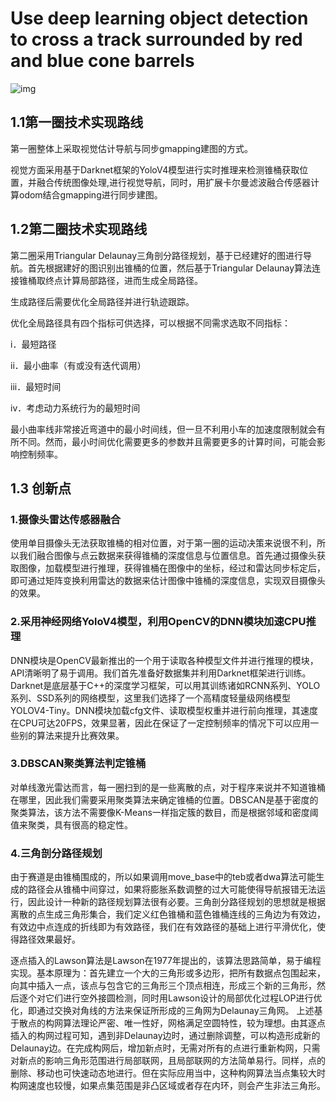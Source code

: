# Use deep learning object detection to cross a track surrounded by red and blue cone barrels
![img](https://github.com/GeXu66/DIP-cone/blob/main/png/final.gif)

## 1.1第一圈技术实现路线

第一圈整体上采取视觉估计导航与同步gmapping建图的方式。

视觉方面采用基于Darknet框架的YoloV4模型进行实时推理来检测锥桶获取位置，并融合传统图像处理,进行视觉导航，同时，用扩展卡尔曼滤波融合传感器计算odom结合gmapping进行同步建图。


## 1.2第二圈技术实现路线

第二圈采用Triangular Delaunay三角剖分路径规划，基于已经建好的图进行导航。首先根据建好的图识别出锥桶的位置，然后基于Triangular Delaunay算法连接锥桶取终点计算局部路径，进而生成全局路径。


生成路径后需要优化全局路径并进行轨迹跟踪。

优化全局路径具有四个指标可供选择，可以根据不同需求选取不同指标：

 i．最短路径

ii．最小曲率（有或没有迭代调用）

iii．最短时间

iv．考虑动力系统行为的最短时间

最小曲率线非常接近弯道中的最小时间线，但一旦不利用小车的加速度限制就会有所不同。然而，最小时间优化需要更多的参数并且需要更多的计算时间，可能会影响控制频率。

 

## 1.3 创新点

### 1.摄像头雷达传感器融合

使用单目摄像头无法获取锥桶的相对位置，对于第一圈的运动决策来说很不利，所以我们融合图像与点云数据来获得锥桶的深度信息与位置信息。首先通过摄像头获取图像，加载模型进行推理，获得锥桶在图像中的坐标，经过和雷达同步标定后，即可通过矩阵变换利用雷达的数据来估计图像中锥桶的深度信息，实现双目摄像头的效果。

### 2.采用神经网络YoloV4模型，利用OpenCV的DNN模块加速CPU推理

DNN模块是OpenCV最新推出的一个用于读取各种模型文件并进行推理的模块，API清晰明了易于调用。我们首先准备好数据集并利用Darknet框架进行训练。Darknet是底层基于C++的深度学习框架，可以用其训练诸如RCNN系列、YOLO系列、SSD系列的网络模型，这里我们选择了一个高精度轻量级网络模型YOLOV4-Tiny。DNN模块加载cfg文件、读取模型权重并进行前向推理，其速度在CPU可达20FPS，效果显著，因此在保证了一定控制频率的情况下可以应用一些别的算法来提升比赛效果。

### 3.DBSCAN聚类算法判定锥桶

对单线激光雷达而言，每一圈扫到的是一些离散的点，对于程序来说并不知道锥桶在哪里，因此我们需要采用聚类算法来确定锥桶的位置。DBSCAN是基于密度的聚类算法，该方法不需要像K-Means一样指定簇的数目，而是根据邻域和密度阈值来聚类，具有很高的稳定性。

### 4.三角剖分路径规划

由于赛道是由锥桶围成的，所以如果调用move_base中的teb或者dwa算法可能生成的路径会从锥桶中间穿过，如果将膨胀系数调整的过大可能使得导航报错无法运行，因此设计一种新的路径规划算法很有必要。三角剖分路径规划的思想就是根据离散的点生成三角形集合，我们定义红色锥桶和蓝色锥桶连线的三角边为有效边，有效边中点连成的折线即为有效路径，我们在有效路径的基础上进行平滑优化，使得路径效果最好。

逐点插入的Lawson算法是Lawson在1977年提出的，该算法思路简单，易于编程实现。基本原理为：首先建立一个大的三角形或多边形，把所有数据点包围起来，向其中插入一点，该点与包含它的三角形三个顶点相连，形成三个新的三角形，然后逐个对它们进行空外接圆检测，同时用Lawson设计的局部优化过程LOP进行优化，即通过交换对角线的方法来保证所形成的三角网为Delaunay三角网。
 上述基于散点的构网算法理论严密、唯一性好，网格满足空圆特性，较为理想。由其逐点插入的构网过程可知，遇到非Delaunay边时，通过删除调整，可以构造形成新的Delaunay边。在完成构网后，增加新点时，无需对所有的点进行重新构网，只需对新点的影响三角形范围进行局部联网，且局部联网的方法简单易行。同样，点的删除、移动也可快速动态地进行。但在实际应用当中，这种构网算法当点集较大时构网速度也较慢，如果点集范围是非凸区域或者存在内环，则会产生非法三角形。
